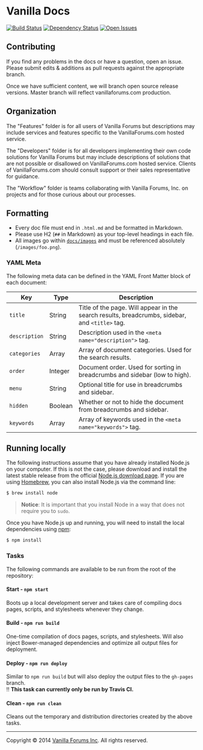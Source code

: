 # Vanilla Docs

[![Build Status](http://img.shields.io/travis/vanilla/vanilladocs/master.svg?style=flat)](https://travis-ci.org/vanilla/vanilladocs) [![Dependency Status](http://img.shields.io/gemnasium/vanilla/vanilladocs.svg?style=flat)](https://gemnasium.com/vanilla/vanilladocs) [![Open Issues](http://img.shields.io/github/issues/vanilla/vanilladocs.svg?style=flat)](https://github.com/vanilla/vanilladocs/issues)

## Contributing

If you find any problems in the docs or have a question, open an issue. Please submit edits & additions as pull requests against the appropriate branch.

Once we have sufficient content, we will branch open source release versions. Master branch will reflect vanillaforums.com production.

## Organization

The "Features" folder is for all users of Vanilla Forums but descriptions may include services and features specific to the VanillaForums.com hosted service.

The "Developers" folder is for all developers implementing their own code solutions for Vanilla Forums but may include descriptions of solutions that are not possible or disallowed on VanillaForums.com hosted service. Clients of VanillaForums.com should consult support or their sales representative for guidance.

The "Workflow" folder is teams collaborating with Vanilla Forums, Inc. on projects and for those curious about our processes.

## Formatting

* Every doc file must end in `.html.md` and be formatted in Markdown.
* Please use H2 (`##` in Markdown) as your top-level headings in each file.
* All images go within [`docs/images`](docs/images) and must be referenced absolutely (`/images/foo.png`).

### YAML Meta

The following meta data can be defined in the YAML Front Matter block of each document:

Key           | Type    | Description
---           | ---     | ---
`title`       | String  | Title of the page. Will appear in the search results, breadcrumbs, sidebar, and `<title>` tag.
`description` | String  | Description used in the `<meta name="description">` tag.
`categories`  | Array   | Array of document categories. Used for the search results.
`order`       | Integer | Document order. Used for sorting in breadcrumbs and sidebar (low to high).
`menu`        | String  | Optional title for use in breadcrumbs and sidebar.
`hidden`      | Boolean | Whether or not to hide the document from breadcrumbs and sidebar.
`keywords`    | Array   | Array of keywords used in the `<meta name="keywords">` tag.

## Running locally

The following instructions assume that you have already installed Node.js on your computer. If this is not the case, please download and install the latest stable release from the official [Node.js download page](http://nodejs.org/download/). If you are using [Homebrew](http://brew.sh/), you can also install Node.js via the command line:

```sh
$ brew install node
```

> __Notice__: It is important that you install Node in a way that does not require you to `sudo`.

Once you have Node.js up and running, you will need to install the local dependencies using [npm](http://npmjs.org):

```sh
$ npm install
```

### Tasks

The following commands are available to be run from the root of the repository:

#### Start - `npm start`
Boots up a local development server and takes care of compiling docs pages, scripts, and stylesheets whenever they change.

#### Build - `npm run build`
One-time compilation of docs pages, scripts, and stylesheets. Will also inject Bower-managed dependencies and optimize all output files for deployment.

#### Deploy - `npm run deploy`
Similar to `npm run build` but will also deploy the output files to the `gh-pages` branch.  
:bangbang: __This task can currently only be run by Travis CI.__

#### Clean - `npm run clean`
Cleans out the temporary and distribution directories created by the above tasks.

---
Copyright &copy; 2014 [Vanilla Forums Inc](http://vanillaforums.com). All rights reserved.
